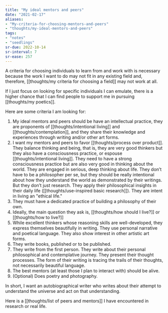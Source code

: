 ```yaml
---
title: "My ideal mentors and peers"
date: "2021-02-17"
aliases:
- "My-criteria-for-choosing-mentors-and-peers"
- "thoughts/my-ideal-mentors-and-peers"
tags:
- "notes"
- "seedlings"
sr-due: 2022-10-14
sr-interval: 7
sr-ease: 257
---
```


A criteria for choosing individuals to learn from and work with is necessary because the work I want to do may not fit in any existing field and, therefore, [[thoughts/my criteria for choosing a field]] may not work at all.

If I just focus on looking for specific individuals I can emulate, there is a higher chance that I can find people to support me in pursuing [[thoughts/my poetics]].

Here are some criteria I am looking for:

1. My ideal mentors and peers should be have an intellectual practice, they are proponents of [[thoughts/intentional living]] and [[thoughts/contemplation]], and they share their knowledge and experiences through writing and/or other art forms.
2. I want my mentors and peers to favor [[thoughts/process over product]]. They balance thinking and being, that is, they are very good thinkers but they also have a consciousness practice, or espouse [[thoughts/intentional living]]. They need to have a strong consciousness practice but are also very good in thinking about the world. They are engaged in serious, deep thinking about life. They don’t have to be a philosopher per se, but they should be really intentional about how they understand the world as demonstrated by their writings. But they don’t just research. They apply their philosophical insights in their daily life ([[thoughts/use-inspired basic research]]). They are intent in living an "ethical life."
3. They must have a dedicated practice of building a philosophy of their own.
4. Ideally, the main question they ask is, [[thoughts/how should I live?]] or [[thoughts/how to live?]]
5. While excellent thinkers whose reasoning skills are well-developed, they express themselves beautifully in writing. They use personal narrative and poetical language. They also show interest in other artistic art forms.
6. They write books, published or to be published.
7. They write from the first person. They write about their personal philosophical and contemplative journey. They present their thought processes. The form of their writing is tracing the trails of their thoughts, not necessarily beautiful language.
8. The best mentors (at least those I plan to interact with) should be alive.
9. (Optional) Does poetry and photography.

In short, I want an autobiographical writer who writes about their attempt to understand the universe and act on that understanding.

Here is a [[thoughts/list of peers and mentors]] I have encountered in research or real life.

